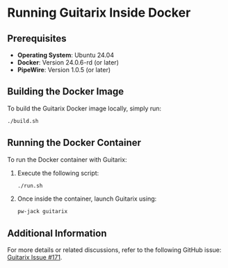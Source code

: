 # Running Guitarix Inside Docker

## Prerequisites

- **Operating System**: Ubuntu 24.04
- **Docker**: Version 24.0.6-rd (or later)
- **PipeWire**: Version 1.0.5 (or later)

## Building the Docker Image

To build the Guitarix Docker image locally, simply run:

```bash
./build.sh
```

## Running the Docker Container

To run the Docker container with Guitarix:

1. Execute the following script:

    ```bash
    ./run.sh
    ```

2. Once inside the container, launch Guitarix using:

    ```bash
    pw-jack guitarix
    ```

## Additional Information

For more details or related discussions, refer to the following GitHub issue: [Guitarix Issue #171](https://github.com/brummer10/guitarix/issues/171).